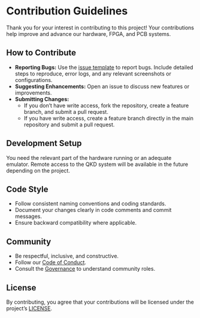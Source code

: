 # Contribution Guidelines

Thank you for your interest in contributing to this project! Your contributions help improve and advance our hardware, FPGA, and PCB systems.

## How to Contribute
- **Reporting Bugs:** Use the [issue template](.github/ISSUE_TEMPLATES/BUG_REPORT.yml) to report bugs. Include detailed steps to reproduce, error logs, and any relevant screenshots or configurations.
- **Suggesting Enhancements:** Open an issue to discuss new features or improvements.
- **Submitting Changes:**
  - If you don’t have write access, fork the repository, create a feature branch, and submit a pull request.
  - If you have write access, create a feature branch directly in the main repository and submit a pull request.

## Development Setup
You need the relevant part of the hardware running or an adequate emulator. Remote access to the QKD system will be available in the future depending on the project. 

## Code Style
- Follow consistent naming conventions and coding standards.
- Document your changes clearly in code comments and commit messages.
- Ensure backward compatibility where applicable.

## Community
- Be respectful, inclusive, and constructive.
- Follow our [Code of Conduct](#).
- Consult the [Governance](#) to understand community roles.

## License
By contributing, you agree that your contributions will be licensed under the project’s [LICENSE](LICENCE.txt).
